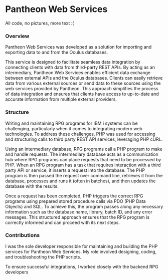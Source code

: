 # Pantheon Web Services

All code, no pictures, more text :(

### Overview

Pantheon Web Services was developed as a solution for importing and exporting data to and from the Oculus databases. 

This service is designed to facilitate seamless data integration by connecting clients with data from third-party REST APIs. 
By acting as an intermediary, Pantheon Web Services enables efficient data exchange between external APIs and the Oculus databases. 
Clients can easily retrieve data from various external sources or send data to these sources using the web services provided by Pantheon. 
This approach simplifies the process of data integration and ensures that clients have access to up-to-date and accurate information from multiple external providers.

### Structure

Writing and maintaining RPG programs for IBM i systems can be challenging, particularly when it comes to integrating modern
web technologies. To address these challenges, PHP was used for accessing and structuring calls to third party
REST API services, leveraging PHP cURL.

Using an intermediary database, RPG programs call a PHP program to make and handle requests. 
The intermediary database acts as a communication hub where RPG programs can place requests that need to 
be processed by PHP. When an RPG program has a task that requires interaction with a third party API or service,
it inserts a request into the database. The PHP program is then passed the request over command line,
retrieves it from the database, processes and runs it (often in batches), and then updates the database with the results.

Once a request has been completed, PHP triggers the correct RPG programs using prepared stored procedure calls via PDO (PHP Data Objects) and SQL.
To achieve this, the program passes along any necessary information such as the database name, library, batch ID, and any error messages. 
This structured approach ensures that the RPG program is correctly informed and can proceed with its next steps.

### Contributions

I was the sole developer responsible for maintaining and building the PHP services for Pantheon Web Services. My role involved designing, coding, and troubleshooting the PHP scripts.

To ensure successful integrations, I worked closely with the backend RPG developers